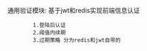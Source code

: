 通用验证模块:
            基于jwt和redis实现前端信息认证
            
            1.登陆后认证 
            2.阈值内续期
            3.过期策略 分为redis和jwt自带的
            